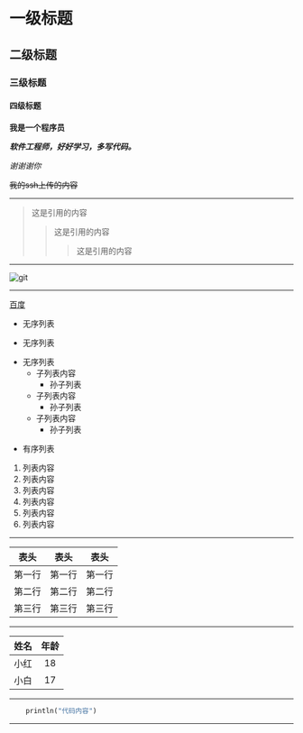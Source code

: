 # 一级标题 #
## 二级标题 ##
### 三级标题 ###
#### 四级标题 ####
**我是一个程序员**  

***软件工程师，好好学习，多写代码。***  

*谢谢谢你*  

~~我的ssh上传的内容~~  

---  

>这是引用的内容
>>这是引用的内容
>>>这是引用的内容  

---  

![git](https://www.cnblogs.com/images/logo.svg?v=R9M0WmLAIPVydmdzE2keuvnjl-bPR7_35oHqtiBzGsM)
******
[百度](http://www.baidu.com)

- 无序列表  
+ 无序列表  
* 无序列表  
  + 子列表内容  
    - 孙子列表
  * 子列表内容  
    - 孙子列表  
  - 子列表内容  
    - 孙子列表  
- 有序列表  
1. 列表内容  
2. 列表内容  
3. 列表内容  
  1. 列表内容    
  2. 列表内容  
  3. 列表内容 
  --- 
  |  表头  |  表头  |  表头  |  
  | :---------: | :---------: | :---------: |
  | 第一行 | 第一行 | 第一行 |
  | 第二行 | 第二行 | 第二行 |
  | 第三行 | 第三行 | 第三行 |
  ***
  姓名 | 年龄
  :-:|:-:
  小红 | 18 
  小白 | 17  
  ___  
  ```python
      println("代码内容")
  ```
  _ _ _  
   
